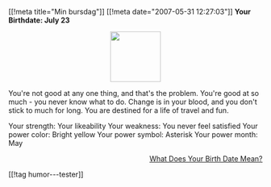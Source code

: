 [[!meta  title="Min bursdag"]]
[[!meta  date="2007-05-31 12:27:03"]]
<strong>Your Birthdate: July 23</strong>

<div align="center"><img src="http://images.blogthings.com/whatdoesyourbirthdatemeanquiz/birthday.jpg" height="100" width="100" /></div>

You're not good at any one thing, and that's the problem. You're good at so much - you never know what to do. Change is in your blood, and you don't stick to much for long. You are destined for a life of travel and fun.


Your strength: Your likeability
Your weakness: You never feel satisfied
Your power color: Bright yellow
Your power symbol: Asterisk
Your power month: May


<div align="right"><a href="http://www.blogthings.com/whatdoesyourbirthdatemeanquiz/">What Does Your Birth Date Mean?</a></div>

[[!tag  humor---tester]]